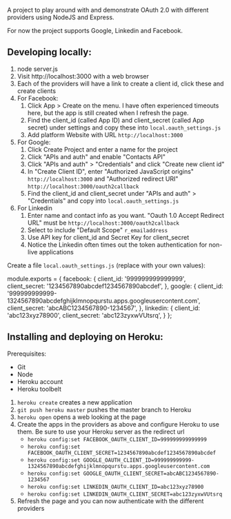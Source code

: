 A project to play around with and demonstrate OAuth 2.0 with different
providers using NodeJS and Express.

For now the project supports Google, Linkedin and Facebook.

Developing locally:
-------------------
1. node server.js
2. Visit http://localhost:3000 with a web browser
3. Each of the providers will have a link to create a client id, click these and create clients
4. For Facebook:
   1. Click App > Create on the menu. I have often experienced timeouts here,
      but the app is still created when I refresh the page.
   2. Find the client_id (called App ID) and client_secret (called App secret) under settings
      and copy these into `local.oauth_settings.js`
   3. Add platform Website with URL `http://localhost:3000`
5. For Google:
   1. Click Create Project and enter a name for the project
   2. Click "APIs and auth" and enable "Contacts API"
   3. Click "APIs and auth" > "Credentials" and click "Create new client id"
   4. In "Create Client ID", enter "Authorized JavaScript origins" `http://localhost:3000` 
      and "Authorized redirect URI" `http://localhost:3000/oauth2callback`
   5. Find the client_id and client_secret under "APIs and auth" > "Credentials"
      and copy into `local.oauth_settings.js`
6. For Linkedin
   1. Enter name and contact info as you want. "Oauth 1.0 Accept Redirect URL"
      must be `http://localhost:3000/oauth2callback`
   2. Select to include "Default Scope" `r_emailaddress`
   3. Use API key for client_id and Secret Key for client_secret
   4. Notice the Linkedin often times out the token authentication for non-live applications

Create a file `local.oauth_settings.js` (replace with your own values):

  module.exports = {
    facebook: {
      client_id: '999999999999999',
      client_secret: '1234567890abcdef1234567890abcdef',
    },
    google: {
      client_id: '999999999999-1324567890abcdefghijklmnopqurstu.apps.googleusercontent.com',
      client_secret: 'abcABC1234567890-1234567',
    },
    linkedin: {
      client_id: 'abc123xyz78900',
      client_secret: 'abc123zyxwVUtsrq',
    }
  };
  



Installing and deploying on Heroku:
-----------------------------------

Prerequisites:
* Git
* Node
* Heroku account
* Heroku toolbelt

1. `heroku create` creates a new application
2. `git push heroku master` pushes the master branch to Heroku
3. `heroku open` opens a web looking at the page
4. Create the apps in the providers as above and configure Heroku to use them.
   Be sure to use your Heroku server as the redirect url
   * `heroku config:set FACEBOOK_OAUTH_CLIENT_ID=999999999999999`
   * `heroku config:set FACEBOOK_OAUTH_CLIENT_SECRET=1234567890abcdef1234567890abcdef`
   * `heroku config:set GOOGLE_OAUTH_CLIENT_ID=999999999999-1324567890abcdefghijklmnopqurstu.apps.googleusercontent.com`
   * `heroku config:set GOOGLE_OAUTH_CLIENT_SECRET=abcABC1234567890-1234567`
   * `heroku config:set LINKEDIN_OAUTH_CLIENT_ID=abc123xyz78900`
   * `heroku config:set LINKEDIN_OAUTH_CLIENT_SECRET=abc123zyxwVUtsrq`
5. Refresh the page and you can now authenticate with the different providers
